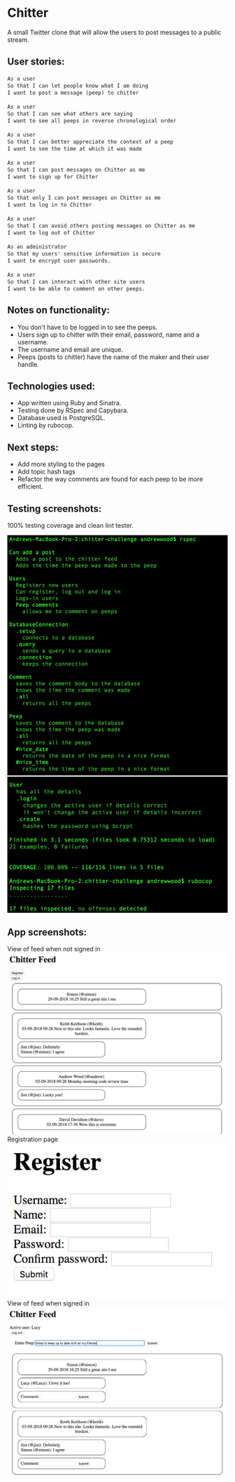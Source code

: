 Chitter
=======

A small Twitter clone that will allow the users to post messages to a public stream.

User stories:
-------

```
As a user
So that I can let people know what I am doing  
I want to post a message (peep) to chitter

As a user
So that I can see what others are saying  
I want to see all peeps in reverse chronological order

As a user
So that I can better appreciate the context of a peep
I want to see the time at which it was made

As a user
So that I can post messages on Chitter as me
I want to sign up for Chitter

As a user
So that only I can post messages on Chitter as me
I want to log in to Chitter

As a user
So that I can avoid others posting messages on Chitter as me
I want to log out of Chitter

As an administrator
So that my users' sensitive information is secure
I want to encrypt user passwords.

As a user
So that I can interact with other site users
I want to be able to comment on other peeps.

```

Notes on functionality:
------

* You don't have to be logged in to see the peeps.
* Users sign up to chitter with their email, password, name and a username.
* The username and email are unique.
* Peeps (posts to chitter) have the name of the maker and their user handle.

Technologies used:
-------

* App written using Ruby and Sinatra.
* Testing done by RSpec and Capybara.
* Database used is PostgreSQL.
* Linting by rubocop.

Next steps:
-------

* Add more styling to the pages
* Add topic hash tags
* Refactor the way comments are found for each peep to be more efficient.

Testing screenshots:
-------

100% testing coverage and clean lint tester.  

![Alt text](/screenshots/Testing_results1.png "Testing results 1")  
![Alt text](/screenshots/Testing_results2.png "Testing results 2")   

App screenshots:
-------

View of feed when not signed in  
![Alt text](/screenshots/Feed_signed_out.png "Feed signed out")  
Registration page  
![Alt text](/screenshots/Register_page.png "Register page")  
View of feed when signed in  
![Alt text](/screenshots/Feed_signed_in.png "Feed signed in")  
